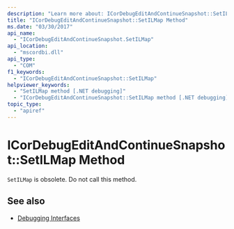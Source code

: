 ```yaml
---
description: "Learn more about: ICorDebugEditAndContinueSnapshot::SetILMap Method"
title: "ICorDebugEditAndContinueSnapshot::SetILMap Method"
ms.date: "03/30/2017"
api_name:
  - "ICorDebugEditAndContinueSnapshot.SetILMap"
api_location:
  - "mscordbi.dll"
api_type:
  - "COM"
f1_keywords:
  - "ICorDebugEditAndContinueSnapshot::SetILMap"
helpviewer_keywords:
  - "SetILMap method [.NET debugging]"
  - "ICorDebugEditAndContinueSnapshot::SetILMap method [.NET debugging]"
topic_type:
  - "apiref"
---
```

# ICorDebugEditAndContinueSnapshot::SetILMap Method

`SetILMap` is obsolete. Do not call this method.

## See also

- [Debugging Interfaces](debugging-interfaces.md)
